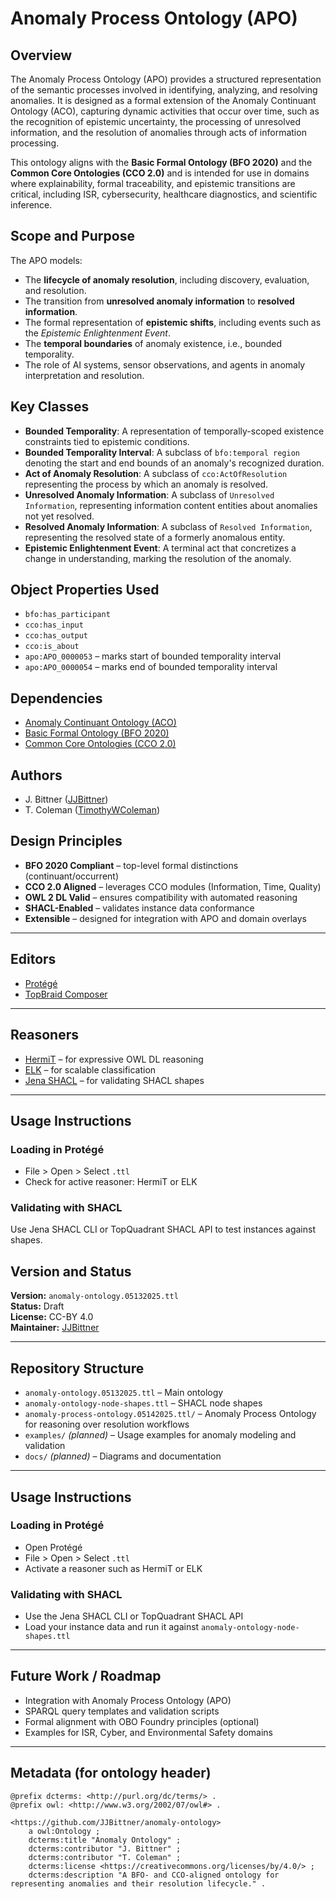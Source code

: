 # Anomaly Process Ontology (APO)

## Overview
The Anomaly Process Ontology (APO) provides a structured representation of the semantic processes involved in identifying, analyzing, and resolving anomalies. It is designed as a formal extension of the Anomaly Continuant Ontology (ACO), capturing dynamic activities that occur over time, such as the recognition of epistemic uncertainty, the processing of unresolved information, and the resolution of anomalies through acts of information processing. 

This ontology aligns with the **Basic Formal Ontology (BFO 2020)** and the **Common Core Ontologies (CCO 2.0)** and is intended for use in domains where explainability, formal traceability, and epistemic transitions are critical, including ISR, cybersecurity, healthcare diagnostics, and scientific inference.

## Scope and Purpose
The APO models:
- The **lifecycle of anomaly resolution**, including discovery, evaluation, and resolution.
- The transition from **unresolved anomaly information** to **resolved information**.
- The formal representation of **epistemic shifts**, including events such as the *Epistemic Enlightenment Event*.
- The **temporal boundaries** of anomaly existence, i.e., bounded temporality.
- The role of AI systems, sensor observations, and agents in anomaly interpretation and resolution.

## Key Classes
- **Bounded Temporality**: A representation of temporally-scoped existence constraints tied to epistemic conditions.
- **Bounded Temporality Interval**: A subclass of `bfo:temporal region` denoting the start and end bounds of an anomaly's recognized duration.
- **Act of Anomaly Resolution**: A subclass of `cco:ActOfResolution` representing the process by which an anomaly is resolved.
- **Unresolved Anomaly Information**: A subclass of `Unresolved Information`, representing information content entities about anomalies not yet resolved.
- **Resolved Anomaly Information**: A subclass of `Resolved Information`, representing the resolved state of a formerly anomalous entity.
- **Epistemic Enlightenment Event**: A terminal act that concretizes a change in understanding, marking the resolution of the anomaly.

## Object Properties Used
- `bfo:has_participant`
- `cco:has_input`
- `cco:has_output`
- `cco:is_about`
- `apo:APO_0000053` – marks start of bounded temporality interval
- `apo:APO_0000054` – marks end of bounded temporality interval

## Dependencies
- [Anomaly Continuant Ontology (ACO)](../Anomaly-Ontology)
- [Basic Formal Ontology (BFO 2020)](https://github.com/BFO-ontology/BFO-2020)
- [Common Core Ontologies (CCO 2.0)](https://github.com/CommonCoreOntology/CommonCoreOntologies)

## Authors
- J. Bittner ([JJBittner](https://github.com/JJBittner))  
- T. Coleman ([TimothyWColeman](https://github.com/TimothyWColeman))

## Design Principles

- **BFO 2020 Compliant** – top-level formal distinctions (continuant/occurrent)
- **CCO 2.0 Aligned** – leverages CCO modules (Information, Time, Quality)
- **OWL 2 DL Valid** – ensures compatibility with automated reasoning
- **SHACL-Enabled** – validates instance data conformance
- **Extensible** – designed for integration with APO and domain overlays

---

## Editors

- [Protégé](https://protege.stanford.edu/)
- [TopBraid Composer](https://www.topquadrant.com/products/topbraid-composer/)

---

## Reasoners

- [HermiT](http://www.hermit-reasoner.com/) – for expressive OWL DL reasoning  
- [ELK](https://github.com/liveontologies/elk-reasoner) – for scalable classification  
- [Jena SHACL](https://jena.apache.org/documentation/shacl/) – for validating SHACL shapes

---

## Usage Instructions

### Loading in Protégé

- File > Open > Select `.ttl`
- Check for active reasoner: HermiT or ELK

### Validating with SHACL

Use Jena SHACL CLI or TopQuadrant SHACL API to test instances against shapes.

## Version and Status

**Version:** `anomaly-ontology.05132025.ttl`  
**Status:** Draft  
**License:** CC-BY 4.0  
**Maintainer:** [JJBittner](https://github.com/JJBittner)

---

## Repository Structure

- `anomaly-ontology.05132025.ttl` – Main ontology
- `anomaly-ontology-node-shapes.ttl` – SHACL node shapes
- `anomaly-process-ontology.05142025.ttl/` – Anomaly Process Ontology for reasoning over resolution workflows
- `examples/` *(planned)* – Usage examples for anomaly modeling and validation
- `docs/` *(planned)* – Diagrams and documentation

---

## Usage Instructions

### Loading in Protégé

- Open Protégé
- File > Open > Select `.ttl`
- Activate a reasoner such as HermiT or ELK

### Validating with SHACL

- Use the Jena SHACL CLI or TopQuadrant SHACL API
- Load your instance data and run it against `anomaly-ontology-node-shapes.ttl`

---

## Future Work / Roadmap

- Integration with Anomaly Process Ontology (APO)
- SPARQL query templates and validation scripts
- Formal alignment with OBO Foundry principles (optional)
- Examples for ISR, Cyber, and Environmental Safety domains

---

## Metadata (for ontology header)

```ttl
@prefix dcterms: <http://purl.org/dc/terms/> .
@prefix owl: <http://www.w3.org/2002/07/owl#> .

<https://github.com/JJBittner/anomaly-ontology>
    a owl:Ontology ;
    dcterms:title "Anomaly Ontology" ;
    dcterms:contributor "J. Bittner" ;
    dcterms:contributor "T. Coleman" ;
    dcterms:license <https://creativecommons.org/licenses/by/4.0/> ;
    dcterms:description "A BFO- and CCO-aligned ontology for representing anomalies and their resolution lifecycle." .



